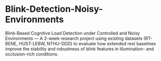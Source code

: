 # Blink-Detection-Noisy-Environments
Blink-Based Cognitive Load Detection under Controlled and Noisy Environments — A 2-week research project using existing datasets (RT-BENE, HUST-LEBW, NTHU-DDD) to evaluate how extended rest baselines improve the stability and robustness of blink features in illumination- and occlusion-rich conditions.
